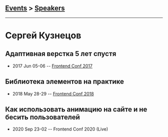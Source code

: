 ## [Events](../README.md) > [Speakers](../speakers.md)
---

# Сергей Кузнецов

## Адаптивная верстка 5 лет спустя
- 2017 Jun 05-06 -- [Frontend Conf 2017](https://www.youtube.com/watch?v=Hyso4faA0fo)    
## Библиотека элементов на практике
- 2018 May 28-29 -- [Frontend Conf 2018](https://www.youtube.com/watch?v=mOGwF6uhJeg)    
## Как использовать анимацию на сайте и не бесить пользователей
- 2020 Sep 23-02 -- Frontend Conf 2020 (Live)    

